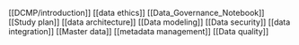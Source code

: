 [[DCMP/introduction]]  [[data ethics]] [[Data_Governance_Notebook]] [[Study plan]] [[data architecture]]
[[Data modeling]] [[Data security]] [[data integration]] [[Master data]] [[metadata management]] [[Data quality]]



